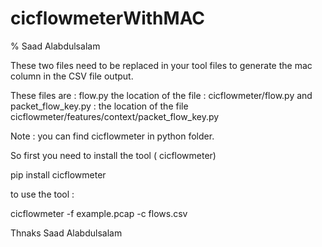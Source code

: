 # cicflowmeterWithMAC

% Saad Alabdulsalam

These two files need to be replaced in your tool files to generate the mac column in the CSV file output. 

These files are : flow.py  the location of the file : 
cicflowmeter/flow.py
and packet_flow_key.py : the location of the file
cicflowmeter/features/context/packet_flow_key.py

Note : you can find cicflowmeter in python folder.


So first you need to install the tool ( cicflowmeter) 

pip install cicflowmeter

to use the tool : 

cicflowmeter -f example.pcap -c flows.csv


Thnaks
Saad Alabdulsalam

